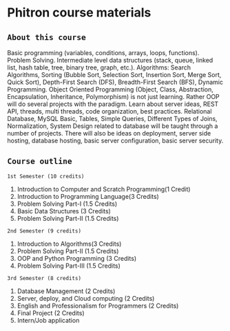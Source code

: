 # Phitron course materials

## `About this course`

Basic programming (variables, conditions, arrays, loops, functions).
Problem Solving. Intermediate level data structures (stack, queue, linked list, hash table, tree, binary tree, graph, etc.).
Algorithms: Search Algorithms, Sorting (Bubble Sort, Selection Sort, Insertion Sort, Merge Sort, Quick Sort),
Depth-First Search (DFS), Breadth-First Search (BFS), Dynamic Programming.
Object Oriented Programming (Object, Class, Abstraction, Encapsulation, Inheritance, Polymorphism) is not just learning. Rather OOP will do several projects with the paradigm.
Learn about server ideas, REST API, threads, multi threads, code organization, best practices. Relational Database, MySQL Basic, Tables, Simple Queries, Different Types of Joins, Normalization,
System Design related to database will be taught through a number of projects.
There will also be ideas on deployment, server side hosting, database hosting, basic server configuration, basic server security.

## `Course outline`

`1st Semester (10 credits)`

1. Introduction to Computer and Scratch Programming(1 Credit)
2. Introduction to Programming Language(3 Credits)
3. Problem Solving Part-I (1.5 Credits)
4. Basic Data Structures (3 Credits)
5. Problem Solving Part-II (1.5 Credits)

`2nd Semester (9 credits)`

1. Introduction to Algorithms(3 Credits)
2. Problem Solving Part-II (1.5 Credits)
3. OOP and Python Programming (3 Credits)
4. Problem Solving Part-III (1.5 Credits)

`3rd Semester (8 credits)`

1. Database Management (2 Credits)
2. Server, deploy, and Cloud computing (2 Credits)
3. English and Professionalism for Programmers (2 Credits)
4. Final Project (2 Credits)
5. Intern/Job application
